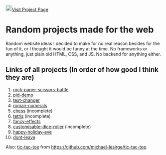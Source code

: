 <a href="https://michael-lesirge.github.io/simple-web/"><img src="https://github.com/michael-lesirge/simple-web-projects/assets/100492377/62bc38b9-1fa9-421d-93dc-041814e77ed0" alt="" width=20>Visit Project Page</a>

# Random projects made for the web
Random website ideas I decided to make for no real reason besides for the fun of it, or I thought it would be funny at the time. No frameworks or anything, just plain old HTML, CSS, and JS. No backend for anything either.

## Links of all projects (In order of how good I think they are)
1. [rock-paper-scissors-battle](https://michael-lesirge.github.io/simple-web-projects/rock-paper-scissors-battle)
0. [pid-demo](https://michael-lesirge.github.io/simple-web-projects/pid-demo)
0. [text-changer](https://michael-lesirge.github.io/simple-web-projects/text-changer)
0. [roman-numerals](https://michael-lesirge.github.io/simple-web-projects/roman-numerals)
0. [chess](https://michael-lesirge.github.io/simple-web-projects/chess) (incomplete)
0. [tetris](https://michael-lesirge.github.io/simple-web-projects/tetris) (incomplete)
0. [fancy-effects](https://michael-lesirge.github.io/simple-web-projects/fancy-effects)
0. [customisable-dice-roller](https://michael-lesirge.github.io/simple-web-projects/customisable-dice-roller) (incomplete)
0. [happy-holiday-eve](https://michael-lesirge.github.io/simple-web-projects/happy-holiday-eve)
0. [dont-leave](https://michael-lesirge.github.io/simple-web-projects/dont-leave)


Also: [tic-tac-toe](https://raw.githack.com/michael-lesirge/tic-tac-toe/main/HTML-CSS-JS/) from https://github.com/michael-lesirge/tic-tac-toe.
